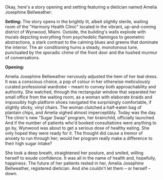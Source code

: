 Okay, here's a story opening and setting featuring a dietician named Amelia Josephine Bellweather:

**Setting:** The story opens in the brightly lit, albeit slightly sterile, waiting room of the "Harmony Health Clinic" located in the vibrant, up-and-coming district of Wynwood, Miami. Outside, the building's walls explode with murals depicting everything from psychedelic flamingos to geometric abstractions, a stark contrast to the calming blues and greens that dominate the interior. The air conditioning hums a steady, monotonous tune, punctuated by the sporadic chime of the front door and the hushed murmur of conversations.

**Opening:**

Amelia Josephine Bellweather nervously adjusted the hem of her teal dress. It was a conscious choice, a pop of colour in her otherwise meticulously curated professional wardrobe – meant to convey both approachability and authority. She watched, through the rectangular window that separated her small office from the waiting room, as a woman with elaborate braids and impossibly high platform shoes navigated the surprisingly comfortable, if slightly sticky, vinyl chairs. The woman clutched a half-eaten bag of plantain chips, and Amelia sighed almost imperceptibly. Today was the day. The clinic's new “Sugar Swap” program, her brainchild, officially launched. And if the number of patients who'd booked consultations were anything to go by, Wynwood was about to get a serious dose of healthy eating. She only hoped they were ready for it. The thought did cause a tremor of anxiety to run through her; would her program really make a difference to their high sugar intake?

She took a deep breath, straightened her posture, and smiled, willing herself to exude confidence. It was all in the name of health and, hopefully, happiness. The future of her patients rested in her, Amelia Josephine Bellweather, registered dietician. And she couldn't let them – or herself – down.
